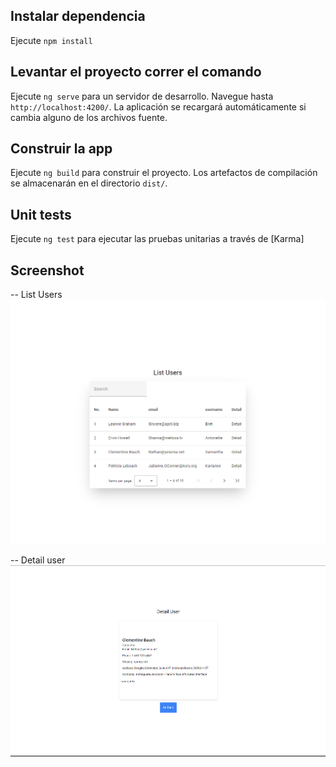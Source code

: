## Instalar dependencia

Ejecute `npm install`

## Levantar el proyecto correr el comando

Ejecute `ng serve` para un servidor de desarrollo. Navegue hasta `http://localhost:4200/`. La aplicación se recargará automáticamente si cambia alguno de los archivos fuente.

## Construir la app

Ejecute `ng build` para construir el proyecto. Los artefactos de compilación se almacenarán en el directorio `dist/`.

## Unit tests

Ejecute `ng test` para ejecutar las pruebas unitarias a través de [Karma]

## Screenshot

-- List Users
![alt text](image-2.png)

-- Detail user
![alt text](image-1.png)
